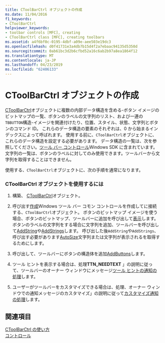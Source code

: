 ```yaml
---
title: CToolBarCtrl オブジェクトの作成
ms.date: 11/04/2016
f1_keywords:
- CToolBarCtrl
helpviewer_keywords:
- toolbar controls [MFC], creating
- CToolBarCtrl class [MFC], creating toolbars
ms.assetid: a4f6bf0c-0195-4dbf-a09e-aee503e19dc3
ms.openlocfilehash: d0f41731e3a4db7b15d4f2a7ebaac94135d5350d
ms.sourcegitcommit: 0ab61bc3d2b6cfbd52a16c6ab2b97a8ea1864f12
ms.translationtype: MT
ms.contentlocale: ja-JP
ms.lasthandoff: 04/23/2019
ms.locfileid: "62406133"
---
```

# <a name="creating-a-ctoolbarctrl-object"></a>CToolBarCtrl オブジェクトの作成

[CToolBarCtrl](../mfc/reference/ctoolbarctrl-class.md)オブジェクトに複数の内部データ構造を含める-ボタン イメージのビットマップの一覧、ボタンのラベルの文字列のリスト、および一連の`TBBUTTON`構造-イメージを関連付けたり、位置、スタイル、状態、文字列とボタンのコマンド ID。 これらのデータ構造の要素のそれぞれは、0 から始まるインデックスによって呼ばれます。 使用する前に、`CToolBarCtrl`オブジェクトに、これらのデータ構造を設定する必要があります。 データ構造の一覧は、次を参照してください。[ツール バー コントロール](controls-mfc.md)Windows SDK に含まれています。 文字列の一覧は、ボタンのラベルに対してのみ使用できます。ツールバーから文字列を取得することはできません。

使用する、`CToolBarCtrl`オブジェクトに、次の手順を通常になります。

### <a name="to-use-a-ctoolbarctrl-object"></a>CToolBarCtrl オブジェクトを使用するには

1. 構築、 [CToolBarCtrl](../mfc/reference/ctoolbarctrl-class.md)オブジェクト。

1. 呼び出す[作成](../mfc/reference/ctoolbarctrl-class.md#create)Windows ツール バー コモン コントロールを作成してに接続する、`CToolBarCtrl`オブジェクト。 ボタンのビットマップ イメージを使う場合、ボタンのビットマップ、ツールバーに追加を呼び出して[表示](../mfc/reference/ctoolbarctrl-class.md#addbitmap)します。 ボタンのラベルの文字列をする場合に文字列を追加、ツールバーを呼び出して[AddString](../mfc/reference/ctoolbarctrl-class.md#addstring)や[AddStrings](../mfc/reference/ctoolbarctrl-class.md#addstrings)します。 呼び出した後`AddString`や`AddStrings`、呼び出す必要があります[AutoSize](../mfc/reference/ctoolbarctrl-class.md#autosize)文字列または文字列が表示されるを取得するためにします。

1. 呼び出して、ツールバーにボタンの構造体を追加[AddButtons](../mfc/reference/ctoolbarctrl-class.md#addbuttons)します。

1. ツール ヒントを表示する場合は、処理**TTN_NEEDTEXT** 」の説明に従って、ツールバーのオーナー ウィンドウにメッセージ[ツール ヒントの通知の処理](../mfc/handling-tool-tip-notifications.md)します。

1. ユーザーがツールバーをカスタマイズできる場合は、処理、オーナー ウィンドウでの通知メッセージのカスタマイズ」の説明に従って[カスタマイズ通知の処理](../mfc/handling-customization-notifications.md)します。

## <a name="see-also"></a>関連項目

[CToolBarCtrl の使い方](../mfc/using-ctoolbarctrl.md)<br/>
[コントロール](../mfc/controls-mfc.md)
